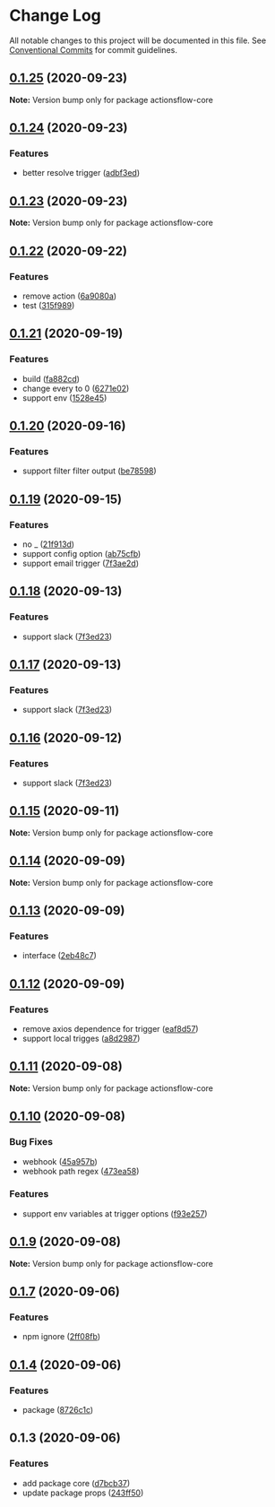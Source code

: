 # Change Log

All notable changes to this project will be documented in this file.
See [Conventional Commits](https://conventionalcommits.org) for commit guidelines.

## [0.1.25](https://github.com/actionsflow/actionsflow/compare/actionsflow-core@0.1.24...actionsflow-core@0.1.25) (2020-09-23)

**Note:** Version bump only for package actionsflow-core

## [0.1.24](https://github.com/actionsflow/actionsflow/compare/actionsflow-core@0.1.23...actionsflow-core@0.1.24) (2020-09-23)

### Features

- better resolve trigger ([adbf3ed](https://github.com/actionsflow/actionsflow/commit/adbf3ed92c4761f058909fbbdab6ce3ae781d583))

## [0.1.23](https://github.com/actionsflow/actionsflow/compare/actionsflow-core@0.1.22...actionsflow-core@0.1.23) (2020-09-23)

**Note:** Version bump only for package actionsflow-core

## [0.1.22](https://github.com/actionsflow/actionsflow/compare/actionsflow-core@0.1.21...actionsflow-core@0.1.22) (2020-09-22)

### Features

- remove action ([6a9080a](https://github.com/actionsflow/actionsflow/commit/6a9080a4e6254a95e34316caa4122022d7b8f4be))
- test ([315f989](https://github.com/actionsflow/actionsflow/commit/315f989ad3b7fa0c7d00a9da5ea315566a154c45))

## [0.1.21](https://github.com/actionsflow/actionsflow/compare/actionsflow-core@0.1.20...actionsflow-core@0.1.21) (2020-09-19)

### Features

- build ([fa882cd](https://github.com/actionsflow/actionsflow/commit/fa882cdbbf96d5d2057b3044b80eaeca12dfa946))
- change every to 0 ([6271e02](https://github.com/actionsflow/actionsflow/commit/6271e02811aaee47b11ccac898e231661b3497aa))
- support env ([1528e45](https://github.com/actionsflow/actionsflow/commit/1528e45bcd4230b615a6a3b4bb422a39102654d8))

## [0.1.20](https://github.com/actionsflow/actionsflow/compare/actionsflow-core@0.1.19...actionsflow-core@0.1.20) (2020-09-16)

### Features

- support filter filter output ([be78598](https://github.com/actionsflow/actionsflow/commit/be785983194a4b7406dcc4e12726ff23e941ce5c))

## [0.1.19](https://github.com/actionsflow/actionsflow/compare/actionsflow-core@0.1.18...actionsflow-core@0.1.19) (2020-09-15)

### Features

- no \_ ([21f913d](https://github.com/actionsflow/actionsflow/commit/21f913ddc3fb95aec299b5d60e5bdcd6d0299a2d))
- support config option ([ab75cfb](https://github.com/actionsflow/actionsflow/commit/ab75cfbcb59fffb6f007d96cc2f6665015632109))
- support email trigger ([7f3ae2d](https://github.com/actionsflow/actionsflow/commit/7f3ae2d35e839eb5e87d35c4d57beb6e9cf03a0e))

## [0.1.18](https://github.com/actionsflow/actionsflow/compare/actionsflow-core@0.1.15...actionsflow-core@0.1.18) (2020-09-13)

### Features

- support slack ([7f3ed23](https://github.com/actionsflow/actionsflow/commit/7f3ed23d4c9cd4d1845bf6bd00692726ad6543f5))

## [0.1.17](https://github.com/actionsflow/actionsflow/compare/actionsflow-core@0.1.15...actionsflow-core@0.1.17) (2020-09-13)

### Features

- support slack ([7f3ed23](https://github.com/actionsflow/actionsflow/commit/7f3ed23d4c9cd4d1845bf6bd00692726ad6543f5))

## [0.1.16](https://github.com/actionsflow/actionsflow/compare/actionsflow-core@0.1.15...actionsflow-core@0.1.16) (2020-09-12)

### Features

- support slack ([7f3ed23](https://github.com/actionsflow/actionsflow/commit/7f3ed23d4c9cd4d1845bf6bd00692726ad6543f5))

## [0.1.15](https://github.com/actionsflow/actionsflow/compare/actionsflow-core@0.1.14...actionsflow-core@0.1.15) (2020-09-11)

**Note:** Version bump only for package actionsflow-core

## [0.1.14](https://github.com/actionsflow/actionsflow/compare/actionsflow-core@0.1.13...actionsflow-core@0.1.14) (2020-09-09)

**Note:** Version bump only for package actionsflow-core

## [0.1.13](https://github.com/actionsflow/actionsflow/compare/actionsflow-core@0.1.12...actionsflow-core@0.1.13) (2020-09-09)

### Features

- interface ([2eb48c7](https://github.com/actionsflow/actionsflow/commit/2eb48c7ab1e8ca32e3414de83df5092a6cdf970f))

## [0.1.12](https://github.com/actionsflow/actionsflow/compare/actionsflow-core@0.1.11...actionsflow-core@0.1.12) (2020-09-09)

### Features

- remove axios dependence for trigger ([eaf8d57](https://github.com/actionsflow/actionsflow/commit/eaf8d57b8c9fdc860723a713eb6064606dfd7bd7))
- support local trigges ([a8d2987](https://github.com/actionsflow/actionsflow/commit/a8d29876930cffd9635a0e6052d918295ddbb24c))

## [0.1.11](https://github.com/actionsflow/actionsflow/compare/actionsflow-core@0.1.10...actionsflow-core@0.1.11) (2020-09-08)

**Note:** Version bump only for package actionsflow-core

## [0.1.10](https://github.com/actionsflow/actionsflow/compare/actionsflow-core@0.1.9...actionsflow-core@0.1.10) (2020-09-08)

### Bug Fixes

- webhook ([45a957b](https://github.com/actionsflow/actionsflow/commit/45a957b85f027c4d106bd4fde153b31684d73fcb))
- webhook path regex ([473ea58](https://github.com/actionsflow/actionsflow/commit/473ea584d1c2b5bc3126b60bc5d40fd37603b4f3))

### Features

- support env variables at trigger options ([f93e257](https://github.com/actionsflow/actionsflow/commit/f93e257db4e34a2ee42a8c1821b00a56e4f2f40d))

## [0.1.9](https://github.com/actionsflow/actionsflow/compare/actionsflow-core@0.1.7...actionsflow-core@0.1.9) (2020-09-08)

**Note:** Version bump only for package actionsflow-core

## [0.1.7](https://github.com/actionsflow/actionsflow/compare/actionsflow-core@0.1.4...actionsflow-core@0.1.7) (2020-09-06)

### Features

- npm ignore ([2ff08fb](https://github.com/actionsflow/actionsflow/commit/2ff08fb31335ba7520aaf3d1ecd50d50a5a93027))

## [0.1.4](https://github.com/actionsflow/actionsflow/compare/actionsflow-core@0.1.3...actionsflow-core@0.1.4) (2020-09-06)

### Features

- package ([8726c1c](https://github.com/actionsflow/actionsflow/commit/8726c1cbf52382e5277a6bf7409b6be420eb16ea))

## 0.1.3 (2020-09-06)

### Features

- add package core ([d7bcb37](https://github.com/actionsflow/actionsflow/commit/d7bcb37b72bfd78aee59d3b90b29e0031c0772b8))
- update package props ([243ff50](https://github.com/actionsflow/actionsflow/commit/243ff5065f5f7b69cea034c9c8c5a0194593286b))
